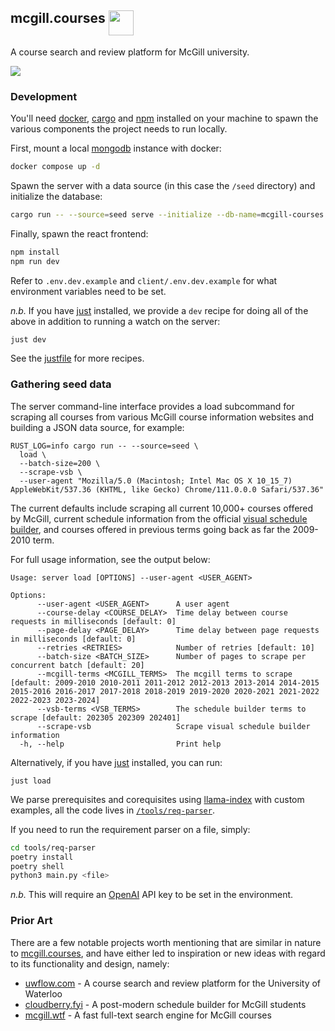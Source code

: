 ## mcgill.courses <a><img src="https://user-images.githubusercontent.com/31192478/235252457-6364a167-29d7-4b24-96f5-db73c38209e8.png" height="40" valign="top" /></a>

A course search and review platform for McGill university.

![](https://github.com/terror/mcgill.courses/assets/31192478/6f6d5331-b06f-4a52-8681-a98485f9d0de)

### Development

You'll need [docker](https://www.docker.com/),
[cargo](https://doc.rust-lang.org/cargo/) and [npm](https://www.npmjs.com/)
installed on your machine to spawn the various components the project needs to
run locally.

First, mount a local [mongodb](https://www.mongodb.com/) instance with docker:

```bash
docker compose up -d
```

Spawn the server with a data source (in this case the `/seed` directory) and
initialize the database:

```bash
cargo run -- --source=seed serve --initialize --db-name=mcgill-courses
```

Finally, spawn the react frontend:

```bash
npm install
npm run dev
```

Refer to `.env.dev.example` and `client/.env.dev.example` for what environment
variables need to be set.

_n.b._ If you have [just](https://github.com/casey/just) installed, we provide a
`dev` recipe for doing all of the above in addition to running a watch on the
server:

```bash
just dev
```

See the
[justfile](https://github.com/terror/mcgill.courses/blob/master/justfile) for
more recipes.

### Gathering seed data

The server command-line interface provides a load subcommand for scraping all
courses from various McGill course information websites and building a JSON data
source, for example:

```
RUST_LOG=info cargo run -- --source=seed \
  load \
  --batch-size=200 \
  --scrape-vsb \
  --user-agent "Mozilla/5.0 (Macintosh; Intel Mac OS X 10_15_7) AppleWebKit/537.36 (KHTML, like Gecko) Chrome/111.0.0.0 Safari/537.36"
```

The current defaults include scraping all current 10,000+ courses offered by
McGill, current schedule information from the official
[visual schedule builder](https://vsb.mcgill.ca), and courses offered in
previous terms going back as far the 2009-2010 term.

For full usage information, see the output below:

```present just run load --help
Usage: server load [OPTIONS] --user-agent <USER_AGENT>

Options:
      --user-agent <USER_AGENT>      A user agent
      --course-delay <COURSE_DELAY>  Time delay between course requests in milliseconds [default: 0]
      --page-delay <PAGE_DELAY>      Time delay between page requests in milliseconds [default: 0]
      --retries <RETRIES>            Number of retries [default: 10]
      --batch-size <BATCH_SIZE>      Number of pages to scrape per concurrent batch [default: 20]
      --mcgill-terms <MCGILL_TERMS>  The mcgill terms to scrape [default: 2009-2010 2010-2011 2011-2012 2012-2013 2013-2014 2014-2015 2015-2016 2016-2017 2017-2018 2018-2019 2019-2020 2020-2021 2021-2022 2022-2023 2023-2024]
      --vsb-terms <VSB_TERMS>        The schedule builder terms to scrape [default: 202305 202309 202401]
      --scrape-vsb                   Scrape visual schedule builder information
  -h, --help                         Print help
```

Alternatively, if you have [just](https://github.com/casey/just) installed, you
can run:

```
just load
```

We parse prerequisites and corequisites using [llama-index](https://www.llamaindex.ai/) with custom
examples, all the code lives in [`/tools/req-parser`](https://github.com/terror/mcgill.courses/tree/master/tools/req-parser).

If you need to run the requirement parser on a file, simply:

```bash
cd tools/req-parser
poetry install
poetry shell
python3 main.py <file>
```

_n.b._ This will require an [OpenAI](https://openai.com/) API key to be set in the environment.

### Prior Art

There are a few notable projects worth mentioning that are similar in nature to
[mcgill.courses](https://mcgill.courses), and have either led to inspiration or
new ideas with regard to its functionality and design, namely:

- [uwflow.com](https://uwflow.com/) - A course search and review platform for
  the University of Waterloo
- [cloudberry.fyi](https://www.cloudberry.fyi/) - A post-modern schedule builder
  for McGill students
- [mcgill.wtf](https://mcgill.wtf/) - A fast full-text search engine for McGill
  courses
